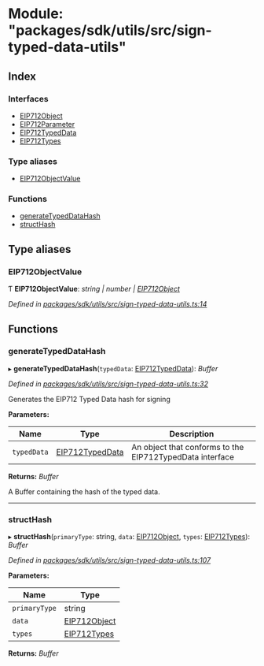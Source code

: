 # Module: "packages/sdk/utils/src/sign-typed-data-utils"

## Index

### Interfaces

* [EIP712Object](../interfaces/_packages_sdk_utils_src_sign_typed_data_utils_.eip712object.md)
* [EIP712Parameter](../interfaces/_packages_sdk_utils_src_sign_typed_data_utils_.eip712parameter.md)
* [EIP712TypedData](../interfaces/_packages_sdk_utils_src_sign_typed_data_utils_.eip712typeddata.md)
* [EIP712Types](../interfaces/_packages_sdk_utils_src_sign_typed_data_utils_.eip712types.md)

### Type aliases

* [EIP712ObjectValue](_packages_sdk_utils_src_sign_typed_data_utils_.md#eip712objectvalue)

### Functions

* [generateTypedDataHash](_packages_sdk_utils_src_sign_typed_data_utils_.md#generatetypeddatahash)
* [structHash](_packages_sdk_utils_src_sign_typed_data_utils_.md#structhash)

## Type aliases

###  EIP712ObjectValue

Ƭ **EIP712ObjectValue**: *string | number | [EIP712Object](../interfaces/_packages_sdk_utils_src_sign_typed_data_utils_.eip712object.md)*

*Defined in [packages/sdk/utils/src/sign-typed-data-utils.ts:14](https://github.com/spruceid/celo-monorepo/blob/master/packages/sdk/utils/src/sign-typed-data-utils.ts#L14)*

## Functions

###  generateTypedDataHash

▸ **generateTypedDataHash**(`typedData`: [EIP712TypedData](../interfaces/_packages_sdk_utils_src_sign_typed_data_utils_.eip712typeddata.md)): *Buffer*

*Defined in [packages/sdk/utils/src/sign-typed-data-utils.ts:32](https://github.com/spruceid/celo-monorepo/blob/master/packages/sdk/utils/src/sign-typed-data-utils.ts#L32)*

Generates the EIP712 Typed Data hash for signing

**Parameters:**

Name | Type | Description |
------ | ------ | ------ |
`typedData` | [EIP712TypedData](../interfaces/_packages_sdk_utils_src_sign_typed_data_utils_.eip712typeddata.md) | An object that conforms to the EIP712TypedData interface |

**Returns:** *Buffer*

A Buffer containing the hash of the typed data.

___

###  structHash

▸ **structHash**(`primaryType`: string, `data`: [EIP712Object](../interfaces/_packages_sdk_utils_src_sign_typed_data_utils_.eip712object.md), `types`: [EIP712Types](../interfaces/_packages_sdk_utils_src_sign_typed_data_utils_.eip712types.md)): *Buffer*

*Defined in [packages/sdk/utils/src/sign-typed-data-utils.ts:107](https://github.com/spruceid/celo-monorepo/blob/master/packages/sdk/utils/src/sign-typed-data-utils.ts#L107)*

**Parameters:**

Name | Type |
------ | ------ |
`primaryType` | string |
`data` | [EIP712Object](../interfaces/_packages_sdk_utils_src_sign_typed_data_utils_.eip712object.md) |
`types` | [EIP712Types](../interfaces/_packages_sdk_utils_src_sign_typed_data_utils_.eip712types.md) |

**Returns:** *Buffer*
